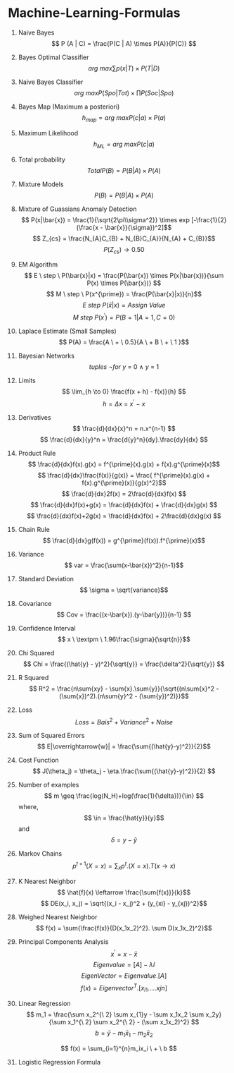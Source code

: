 # Machine-Learning-Formulas

1. Naive Bayes
$$ P (A | C) = \frac{P(C | A) \times P(A)}{P(C)} $$

2. Bayes Optimal Classifier
$$ arg \ max\sum p(x|T) \times P(T|D)$$

3. Naive Bayes Classifier 
$$ arg \ max P(Spo|Tot) \times \prod P(Soc|Spo) $$

4. Bayes Map (Maximum a posteriori)
$$ h_{map} = arg \ max P(c|a) \times P(a) $$

5. Maximum Likelihood
$$ h_{ML}  = arg \ max P(c|a) $$

6. Total probability
$$ Total P(B) = P(B|A) \times P(A) $$

7. Mixture Models
$$ P(B) = P(B|A) \times P(A)$$

8. Mixture of Guassians Anomaly Detection
$$ P(x|\bar{x}) = \frac{1}{\sqrt{2\pi\\sigma^2}} \times exp [-\frac{1}{2}(\frac{x - \bar{x}}{\sigma})^2]$$
$$ Z_{cs} = \frac{N_{A}C_{B} + N_{B}C_{A}}{N_{A} + C_{B}}$$
$$ P(Z_{cs}) \rightarrow  0.50$$

9. EM Algorithm
$$ E \ step \ P(\bar{x}|x) = \frac{P(\bar{x}) \times P(x|\bar{x})}{\sum P(x) \times P(\bar{x})} $$
$$ M \ step \ P(x^{\prime}) = \frac{P(\bar{x}|x)}{n}$$
$$ E \ step  \ P(\bar{x}|x) = Assign \ Value $$
$$ M \ step  \ P(x^{\prime}) = P(B = 1 | A = 1 , C = 0 )$$

10. Laplace Estimate (Small Samples)
$$ P(A) = \frac{A \ + \ 0.5}{A \ + B \ + \ 1 }$$

11. Bayesian Networks
$$ tuples \ \neg for \ y \ = \ 0 \ \land \ y \ = \ 1$$

12. Limits 
$$ \lim_{h \to 0} \frac{f(x + h) - f(x)}{h} $$
$$ h = \Delta{x} \ = \ x^{\prime} \ - \ x  $$

13. Derivatives
$$  \frac{d}{dx}{x}^n = n.x^{n-1} $$
$$ \frac{d}{dx}{y}^n = \frac{d{y}^n}{dy}.\frac{dy}{dx} $$

14. Product Rule
$$ \frac{d}{dx}f(x).g(x) = f^{\prime}(x).g(x) + f(x).g^{\prime}(x)$$
$$ \frac{d}{dx}\frac{f(x)}{g(x)} = \frac{ f^{\prime}(x).g(x) + f(x).g^{\prime}(x)}{g(x)^2}$$
$$ \frac{d}{dx}2f(x) = 2\frac{d}{dx}f(x) $$
$$ \frac{d}{dx}f(x)+g(x) = \frac{d}{dx}f(x) + \frac{d}{dx}g(x) $$
$$ \frac{d}{dx}f(x)+2g(x) = \frac{d}{dx}f(x) + 2\frac{d}{dx}g(x) $$

15. Chain Rule
$$ \frac{d}{dx}g(f(x)) = g^{\prime}(f(x)).f^{\prime}(x)$$

16. Variance
$$ var = \frac{\sum(x-\bar{x})^2}{n-1}$$

17. Standard Deviation
$$ \sigma = \sqrt{variance}$$

18. Covariance
$$ Cov = \frac{(x-\bar{x}).(y-\bar{y})}{n-1} $$

19. Confidence Interval
$$ x \ \textpm \ 1.96\frac{\sigma}{\sqrt{n}}$$

20. Chi Squared
$$ Chi = \frac{(\hat{y} - y)^2}{\sqrt{y}} = \frac{\delta^2}{\sqrt{y}} $$

21. R Squared
$$ R^2 = \frac{n\sum{xy} - \sum{x}.\sum{y}}{\sqrt{(n\sum{x}^2 - (\sum{x})^2).(n\sum{y}^2 - (\sum{y})^2)}}$$

22. Loss
$$ Loss = {Bais}^2 + {Variance}^2 + Noise$$

23. Sum of Squared Errors
$$ E|\overrightarrow{w}| = \frac{\sum{(\hat{y}-y)^2}}{2}$$

24. Cost Function
$$ J(\theta_j) = \theta_j - \eta.\frac{\sum{(\hat{y}-y)^2}}{2} $$

25. Number of examples
$$ m \geq \frac{log(N_H)+log(\frac{1}{\delta})}{\in} $$
where,
$$ \in = \frac{\hat{y}}{y}$$ and $$ \delta = y - \hat{y}$$

26. Markov Chains
$$ p^{t+1}(X = x) = \sum_xp^t.(X = x).T(x \to x)$$

27. K Nearest Neighbor
$$ \hat{f}(x) \leftarrow \frac{\sum{f(x)}}{k}$$
$$ DE(x_i, x_j) = \sqrt{(x_i - x_j)^2 + (y_{xi} - y_{xj})^2}$$

28. Weighed Nearest Neighbor
$$ f(x) = \sum{\frac{f(x)}{D(x_1x_2)^2}. \sum D(x_1x_2)^2}$$

29. Principal Components Analysis
$$ x^{'}= x - \bar{x}$$
$$ Eigenvalue = [A] - \lambda{I} $$
$$ EigenVector = Eigenvalue.[A]$$
$$ f(x) = Eigenvector^{T}.[x_{i1}.....x{jn}] $$

30. Linear Regression
$$ m_1 = \frac{\sum x_2^{\ 2} \sum x_{1}y - \sum x_1x_2 \sum x_2y}{\sum x_1^{\ 2} \sum x_2^{\ 2} - (\sum x_1x_2)^2} $$
$$ b = \bar{y} - m_1 \bar{x}_1 - m_2 \bar{x}_2 $$ 

$$ f(x) = \sum_{i=1}^{n}m_ix_i \ + \ b $$

31. Logistic Regression Formula
